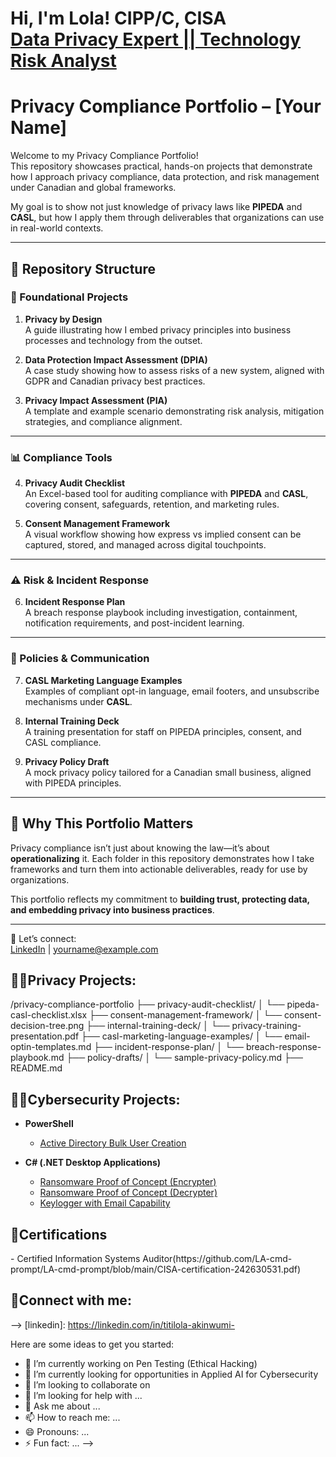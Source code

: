 <h1>Hi, I'm Lola! CIPP/C, CISA <br/><a href="https://github.com/LA-cmd-prompt"></a> <a href="https://www.linkedin.com/in/titilola-akinwumi-/"> Data Privacy Expert || Technology Risk Analyst</a>


# Privacy Compliance Portfolio – [Your Name]

Welcome to my Privacy Compliance Portfolio!  
This repository showcases practical, hands-on projects that demonstrate how I approach privacy compliance, data protection, and risk management under Canadian and global frameworks.  

My goal is to show not just knowledge of privacy laws like **PIPEDA** and **CASL**, but how I apply them through deliverables that organizations can use in real-world contexts.  

---

## 📂 Repository Structure

### 🔑 Foundational Projects
1. **Privacy by Design**  
   A guide illustrating how I embed privacy principles into business processes and technology from the outset.  

2. **Data Protection Impact Assessment (DPIA)**  
   A case study showing how to assess risks of a new system, aligned with GDPR and Canadian privacy best practices.  

3. **Privacy Impact Assessment (PIA)**  
   A template and example scenario demonstrating risk analysis, mitigation strategies, and compliance alignment.  

---

### 📊 Compliance Tools
4. **Privacy Audit Checklist**  
   An Excel-based tool for auditing compliance with **PIPEDA** and **CASL**, covering consent, safeguards, retention, and marketing rules.  

5. **Consent Management Framework**  
   A visual workflow showing how express vs implied consent can be captured, stored, and managed across digital touchpoints.  

---

### ⚠️ Risk & Incident Response
6. **Incident Response Plan**  
   A breach response playbook including investigation, containment, notification requirements, and post-incident learning.  

---

### 📢 Policies & Communication
7. **CASL Marketing Language Examples**  
   Examples of compliant opt-in language, email footers, and unsubscribe mechanisms under **CASL**.  

8. **Internal Training Deck**  
   A training presentation for staff on PIPEDA principles, consent, and CASL compliance.  

9. **Privacy Policy Draft**  
   A mock privacy policy tailored for a Canadian small business, aligned with PIPEDA principles.  

---

## 🎯 Why This Portfolio Matters
Privacy compliance isn’t just about knowing the law—it’s about **operationalizing** it. Each folder in this repository demonstrates how I take frameworks and turn them into actionable deliverables, ready for use by organizations.  

This portfolio reflects my commitment to **building trust, protecting data, and embedding privacy into business practices**.  

---

📩 Let’s connect:  
[LinkedIn](https://linkedin.com/in/YOURUSERNAME) | yourname@example.com


<h2>👩‍💻Privacy Projects:</h2>
/privacy-compliance-portfolio
├── privacy-audit-checklist/
│   └── pipeda-casl-checklist.xlsx
├── consent-management-framework/
│   └── consent-decision-tree.png
├── internal-training-deck/
│   └── privacy-training-presentation.pdf
├── casl-marketing-language-examples/
│   └── email-optin-templates.md
├── incident-response-plan/
│   └── breach-response-playbook.md
├── policy-drafts/
│   └── sample-privacy-policy.md
├── README.md


  
<h2>👩‍💻Cybersecurity Projects:</h2>

- <b>PowerShell</b>
  - [Active Directory Bulk User Creation](https://github.com/LA-cmd-prompt/Active-Directory-HomeLab.git)
 
- <b>C# (.NET Desktop Applications)</b>
  - [Ransomware Proof of Concept (Encrypter)](https://github.com/joshmadakor1/EncrypterPOC)
  - [Ransomware Proof of Concept (Decrypter)](https://github.com/joshmadakor1/DecrypterPOC)
  - [Keylogger with Email Capability](https://github.com/joshmadakor1/Key-Logger-With-Email)

<h2>📃Certifications</h2>
- </b>Certified Information Systems Auditor(https://github.com/LA-cmd-prompt/LA-cmd-prompt/blob/main/CISA-certification-242630531.pdf)

<h2> 🤝Connect with me:</h2>

--> [linkedin]: https://linkedin.com/in/titilola-akinwumi-


Here are some ideas to get you started:

- 🔭 I’m currently working on Pen Testing (Ethical Hacking)
- 🌱 I’m currently looking for opportunities in Applied AI for Cybersecurity
- 👯 I’m looking to collaborate on
- 🤔 I’m looking for help with ...
- 💬 Ask me about ...
- 📫 How to reach me: ...
- 😄 Pronouns: ...
- ⚡ Fun fact: ...
-->
